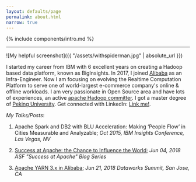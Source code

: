 ```yaml
---
layout: defaults/page
permalink: about.html
narrow: true
---
```


{% include components/intro.md %}

<hr />

![My helpful screenshot]({{ "/assets/withspiderman.jpg" | absolute_url }})

I started my career from IBM with 6 excellent years on creating a Hadoop based
data platform, known as BigInsights. In 2017, I joined [Alibaba](https://www.alibaba.com/)
as an Infra-Engineer. Now I am focusing on evolving the Realtime Computation Platform to serve one of world-largest e-commerce company's online & offline workloads. I am very passionate in
Open Source area and have lots of experiences, an active [apache Hadoop committer](http://people.apache.org/phonebook.html?uid=wwei). I got a master degree of [Peking University](http://english.pku.edu.cn/). Get connected with LinkedIn: [Link me!](https://www.linkedin.com/in/yangwwei/).

_My Talks/Posts_:

1. Apache Spark and DB2 with BLU Acceleration: Making ‘People Flow’ in Cities Measurable and Analyzable; _Oct 2015, IBM Insights Conference, Las Vegas, NV_

2. [Success at Apache: the Chance to Influence the World](https://blogs.apache.org/foundation/entry/success-at-apache-the-chance); _Jun 04, 2018 ASF "Success at Apache" Blog Series_

3. [Apache YARN 3.x in Alibaba](https://www.slideshare.net/Hadoop_Summit/apache-hadoop-yarn-3x-in-alibaba); _Jun 21, 2018 Dataworks Summit, San Jose, CA_

